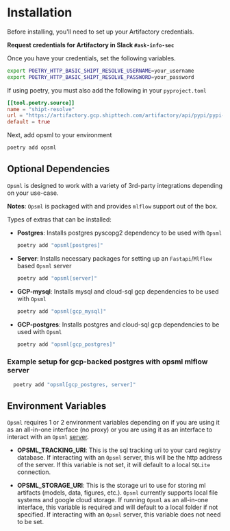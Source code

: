 # Installation

Before installing, you'll need to set up your Artifactory credentials.

**Request credentials for Artifactory in Slack `#ask-info-sec`**

Once you have your credentials, set the following variables.
```bash
export POETRY_HTTP_BASIC_SHIPT_RESOLVE_USERNAME=your_username
export POETRY_HTTP_BASIC_SHIPT_RESOLVE_PASSWORD=your_password
```

If using poetry, you must also add the following in your `pyproject.toml`
```toml
[[tool.poetry.source]]
name = "shipt-resolve"
url = "https://artifactory.gcp.shipttech.com/artifactory/api/pypi/pypi-virtual/simple"
default = true
```

Next, add opsml to your environment
```bash
poetry add opsml
```
## Optional Dependencies
`Opsml` is designed to work with a variety of 3rd-party integrations depending on your use-case.

**Notes**: `Opsml` is packaged with and provides `mlflow` support out of the box.

Types of extras that can be installed:

- **Postgres**: Installs postgres pyscopg2 dependency to be used with `Opsml`
  ```bash
  poetry add "opsml[postgres]"
  ```

- **Server**: Installs necessary packages for setting up an `Fastapi`/`Mlflow` based `Opsml` server
  ```bash
  poetry add "opsml[server]"
  ```

- **GCP-mysql**: Installs mysql and cloud-sql gcp dependencies to be used with `Opsml`
  ```bash
  poetry add "opsml[gcp_mysql]"
  ```

- **GCP-postgres**: Installs postgres and cloud-sql gcp dependencies to be used with `Opsml`
  ```bash
  poetry add "opsml[gcp_postgres]"
  ```

### Example setup for gcp-backed postgres with opsml mlflow server

```bash
  poetry add "opsml[gcp_postgres, server]"
```

## Environment Variables
`Opsml` requires 1 or 2 environment variables depending on if you are using it as an all-in-one interface (no proxy) or you are using it as an interface to interact with an `Opsml` [server](server/overview.md).
 
- **OPSML_TRACKING_URI**: This is the sql tracking uri to your card registry database. If interacting with an `Opsml` server, this will be the http address of the server. If this variable is not set, it will default to a local `SQLite` connection.

- **OPSML_STORAGE_URI**: This is the storage uri to use for storing ml artifacts (models, data, figures, etc.). `Opsml` currently supports local file systems and google cloud storage.
If running `Opsml` as an all-in-one interface, this variable is required and will default to a local folder if not specified. If interacting with an `Opsml` server, this variable does not need to be set.